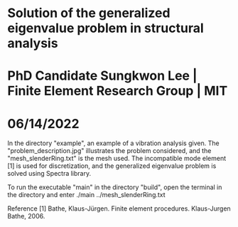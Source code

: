 # Solution of the generalized eigenvalue problem in structural analysis
# PhD Candidate Sungkwon Lee | Finite Element Research Group | MIT
# 06/14/2022



In the directory "example", an example of a vibration analysis given. The "problem_description.jpg" illustrates the problem considered, and the "mesh_slenderRing.txt" is the mesh used. The incompatible mode element [1] is used for discretization, and the generalized eigenvalue problem is solved using Spectra library.



To run the executable "main" in the directory "build", open the terminal in the directory and enter
./main ../mesh_slenderRing.txt



Reference
[1] Bathe, Klaus-Jürgen. Finite element procedures. Klaus-Jurgen Bathe, 2006.




